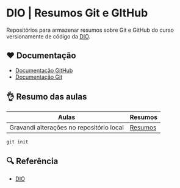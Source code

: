 
# DIO | Resumos Git e GItHub

Repositórios para armazenar resumos sobre Git e GitHub do curso versionamente de código da [DIO](https://www.io.me).

## ❤ Documentação
- [Documentação GitHub](https://www.io.me)
- [Documentação Git](https://www.io.me)

## 👌 Resumo das aulas

| Aulas | Resumos |
|-------|---------|
| Gravandi alterações no repositório local | [Resumos](https://www.io.me)

```
git init
```

## 🔍 Referência 
- [DIO](https://www.io.me)
